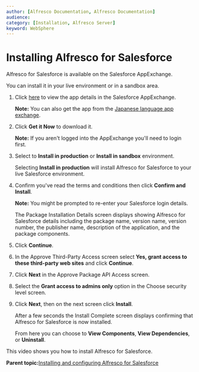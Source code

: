 ```yaml
---
author: [Alfresco Documentation, Alfresco Documentation]
audience: 
category: [Installation, Alfresco Server]
keyword: WebSphere
---
```


# Installing Alfresco for Salesforce

Alfresco for Salesforce is available on the Salesforce AppExchange.

You can install it in your live environment or in a sandbox area.

1.  Click [here](https://appexchange.salesforce.com/listingDetail?listingId=a0N3000000B34XIEAZ) to view the app details in the Salesforce AppExchange.

    **Note:** You can also get the app from the [Japanese language app exchange](https://appexchangejp.salesforce.com/listingDetail?listingId=a0N3000000B4g81EAB).

2.  Click **Get it Now** to download it.

    **Note:** If you aren't logged into the AppExchange you'll need to login first.

3.  Select to **Install in production** or **Install in sandbox** environment.

    Selecting **Install in production** will install Alfresco for Salesforce to your live Salesforce environment.

4.  Confirm you've read the terms and conditions then click **Confirm and Install**.

    **Note:** You might be prompted to re-enter your Salesforce login details.

    The Package Installation Details screen displays showing Alfresco for Salesforce details including the package name, version name, version number, the publisher name, description of the application, and the package components.

5.  Click **Continue**.

6.  In the Approve Third-Party Access screen select **Yes, grant access to these third-party web sites** and click **Continue**.

7.  Click **Next** in the Approve Package API Access screen.

8.  Select the **Grant access to admins only** option in the Choose security level screen.

9.  Click **Next**, then on the next screen click **Install**.

    After a few seconds the Install Complete screen displays confirming that Alfresco for Salesforce is now installed.

    From here you can choose to **View Components**, **View Dependencies**, or **Uninstall**.


This video shows you how to install Alfresco for Salesforce.

  

**Parent topic:**[Installing and configuring Alfresco for Salesforce](../concepts/salesforce_install_config_overview.md)

